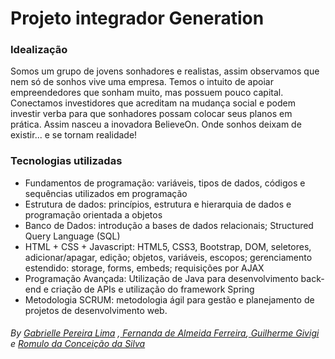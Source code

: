 # Projeto integrador Generation



### Idealização

Somos um grupo de jovens sonhadores e realistas, assim observamos que nem só de sonhos vive uma empresa. Temos o intuito de apoiar empreendedores que sonham muito, mas possuem pouco capital. Conectamos investidores que acreditam na mudança social e podem investir verba para que sonhadores possam colocar seus planos em prática. Assim nasceu a inovadora BelieveOn. Onde sonhos deixam de existir... e se tornam realidade!
### Tecnologias utilizadas
-   Fundamentos de programação: variáveis, tipos de dados, códigos e sequências utilizados em programação
-   Estrutura de dados: princípios, estrutura e hierarquia de dados e programação orientada a objetos
-   Banco de Dados: introdução a bases de dados relacionais; Structured Query Language (SQL)
-   HTML + CSS + Javascript: HTML5, CSS3, Bootstrap, DOM, seletores, adicionar/apagar, edição; objetos, variáveis, escopos; gerenciamento estendido: storage, forms, embeds; requisições por AJAX
-   Programação Avançada: Utilização de Java para desenvolvimento back-end e criação de APIs e utilização do framework Spring
-   Metodologia SCRUM: metodologia ágil para gestão e planejamento de projetos de desenvolvimento web.


###### By  [Gabrielle Pereira Lima](https://br.linkedin.com/in/gabriellepreli) ,[ Fernanda de Almeida Ferreira](https://www.linkedin.com/in/fernanda-ferreira-marsol),[ Guilherme Givigi ](https://br.linkedin.com/in/guilherme-givigi-797357113) e   [Romulo da Conceição da Silva](https://br.linkedin.com/in/romulo-da-concei%C3%A7%C3%A3o-da-silva)
